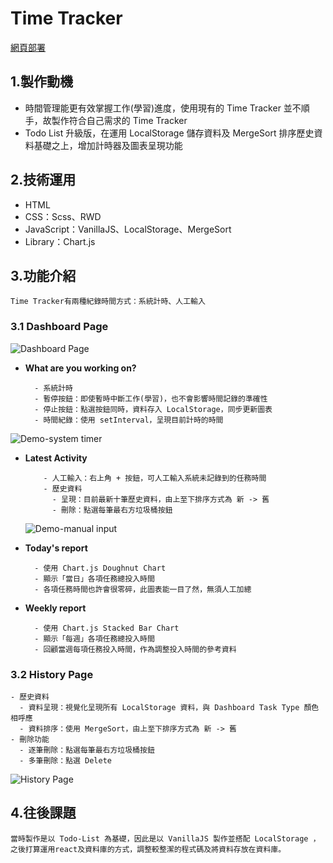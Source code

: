 # Time Tracker

[網頁部署](https://pin50195.github.io/timeTracker/)

## 1.製作動機

- 時間管理能更有效掌握工作(學習)進度，使用現有的 Time Tracker 並不順手，故製作符合自己需求的 Time Tracker
- Todo List 升級版，在運用 LocalStorage 儲存資料及 MergeSort 排序歷史資料基礎之上，增加計時器及圖表呈現功能

## 2.技術運用

- HTML
- CSS：Scss、RWD
- JavaScript：VanillaJS、LocalStorage、MergeSort
- Library：Chart.js

## 3.功能介紹

    Time Tracker有兩種紀錄時間方式：系統計時、人工輸入

### 3.1 Dashboard Page

![Dashboard Page](https://github.com/pin50195/timeTracker/assets/156511146/d4b3263c-2eaf-4b0c-81ff-b54456518b99)


- **What are you working on?**

        - 系統計時
        - 暫停按鈕：即使暫時中斷工作(學習)，也不會影響時間記錄的準確性
        - 停止按鈕：點選按鈕同時，資料存入 LocalStorage，同步更新圖表
        - 時間紀錄：使用 setInterval，呈現目前計時的時間

![Demo-system timer](https://github.com/pin50195/timeTracker/assets/156511146/31f0aad0-9bca-4724-bd15-d8e00f157488)

- **Latest Activity**

          - 人工輸入：右上角 + 按鈕，可人工輸入系統未記錄到的任務時間
          - 歷史資料
            - 呈現：目前最新十筆歷史資料，由上至下排序方式為 新 -> 舊
            - 刪除：點選每筆最右方垃圾桶按鈕

  ![Demo-manual input](https://github.com/pin50195/timeTracker/assets/156511146/0c4deac6-4364-4693-8754-e61536327a09)

- **Today's report**

        - 使用 Chart.js Doughnut Chart
        - 顯示「當日」各項任務總投入時間
        - 各項任務時間也許會很零碎，此圖表能一目了然，無須人工加總

- **Weekly report**

        - 使用 Chart.js Stacked Bar Chart
        - 顯示「每週」各項任務總投入時間
        - 回顧當週每項任務投入時間，作為調整投入時間的參考資料

### 3.2 History Page

    - 歷史資料
      - 資料呈現：視覺化呈現所有 LocalStorage 資料，與 Dashboard Task Type 顏色相呼應
      - 資料排序：使用 MergeSort，由上至下排序方式為 新 -> 舊
    - 刪除功能
      - 逐筆刪除：點選每筆最右方垃圾桶按鈕
      - 多筆刪除：點選 Delete

![History Page](https://github.com/pin50195/timeTracker/assets/156511146/6f2771b1-6c62-479b-be27-9d1a5526e4bd)

## 4.往後課題

    當時製作是以 Todo-List 為基礎，因此是以 VanillaJS 製作並搭配 LocalStorage ，
    之後打算運用react及資料庫的方式，調整較整潔的程式碼及將資料存放在資料庫。
